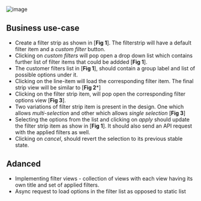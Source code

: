 ![image](https://user-images.githubusercontent.com/32435970/162164044-8ab12841-13bc-4a0f-9ac9-69a7ceaa0678.png)





## Business use-case
 - Create a filter strip as shown in [**Fig 1**]. The filterstrip will have a default filter item and a *custom filter* button.
 - Clicking on *custom filters* will pop open a drop down list which contains further list of filter items that could be addded [**Fig 1**].
 - The customer filters list in [**Fig 1**], should contain a group label and list of possible options under it.
 - Clicking on the line-item will load the corresponding filter item. The final strip view will be similar to [**Fig 2***]
 - Clicking on the filter strip item, will pop open the corresponding filter options view [**Fig 3**].
 - Two variations of filter strip item is present in the design. One which allows *multi-selection* and other which allows *single selection* [**Fig 3**]
 - Selecting the options from the list and clicking on *apply* should update the filter strip item as show in [**Fig 1**]. It should also send an API
   request with the applied filters as well.
 - Clicking on *cancel*, should revert the selection to its previous stable state.

## Adanced
 - Implementing filter views - collection of views with each view having its own title and set of applied filters.
 - Async request to load options in the filter list as opposed to static list


<!-- 	• Create  a filter view as listed above.
	• Ability to add or remove file. On adding a filter, the option should be removed from the custom filters option. 
    On clicking on remove, the custom filter should be added to the options list.
	• Clicking on apply would send all the applied filters to the consuming component.
      On clicking on cancel, the filter should be removed from the view.Filter list must be a list of group with each group containing 
    the title and list of options to it

Advanced

	• Implementing filter views, based on a different filter view, load a new filter set.
	• Async request to load options in the filter list as opposed to static list. -->

